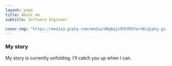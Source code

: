 ```yaml
---
layout: page
title: About me
subtitle: Software Engineer

cover-img: "https://media3.giphy.com/media/4Nq6qjz9FKfRSYwr48/giphy.gif?cid=ecf05e473a462ba3464a520a3d6c033ef5a1759e7c88cf96&rid=giphy.gif"
---
```


### My story

My story is currently unfolding. I'll catch you up when I can. 
